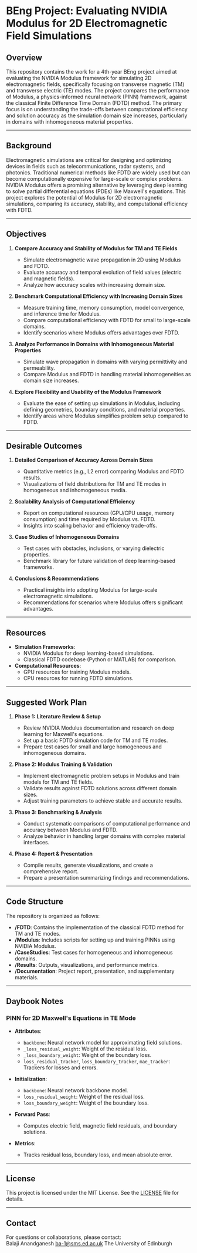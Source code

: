 # BEng Project: Evaluating NVIDIA Modulus for 2D Electromagnetic Field Simulations

## Overview
This repository contains the work for a 4th-year BEng project aimed at evaluating the NVIDIA Modulus framework for simulating 2D electromagnetic fields, specifically focusing on transverse magnetic (TM) and transverse electric (TE) modes. The project compares the performance of Modulus, a physics-informed neural network (PINN) framework, against the classical Finite Difference Time Domain (FDTD) method. The primary focus is on understanding the trade-offs between computational efficiency and solution accuracy as the simulation domain size increases, particularly in domains with inhomogeneous material properties.

---

## Background
Electromagnetic simulations are critical for designing and optimizing devices in fields such as telecommunications, radar systems, and photonics. Traditional numerical methods like FDTD are widely used but can become computationally expensive for large-scale or complex problems. NVIDIA Modulus offers a promising alternative by leveraging deep learning to solve partial differential equations (PDEs) like Maxwell's equations. This project explores the potential of Modulus for 2D electromagnetic simulations, comparing its accuracy, stability, and computational efficiency with FDTD.

---

## Objectives
1. **Compare Accuracy and Stability of Modulus for TM and TE Fields**  
   - Simulate electromagnetic wave propagation in 2D using Modulus and FDTD.  
   - Evaluate accuracy and temporal evolution of field values (electric and magnetic fields).  
   - Analyze how accuracy scales with increasing domain size.

2. **Benchmark Computational Efficiency with Increasing Domain Sizes**  
   - Measure training time, memory consumption, model convergence, and inference time for Modulus.  
   - Compare computational efficiency with FDTD for small to large-scale domains.  
   - Identify scenarios where Modulus offers advantages over FDTD.

3. **Analyze Performance in Domains with Inhomogeneous Material Properties**  
   - Simulate wave propagation in domains with varying permittivity and permeability.  
   - Compare Modulus and FDTD in handling material inhomogeneities as domain size increases.

4. **Explore Flexibility and Usability of the Modulus Framework**  
   - Evaluate the ease of setting up simulations in Modulus, including defining geometries, boundary conditions, and material properties.  
   - Identify areas where Modulus simplifies problem setup compared to FDTD.

---

## Desirable Outcomes
1. **Detailed Comparison of Accuracy Across Domain Sizes**  
   - Quantitative metrics (e.g., L2 error) comparing Modulus and FDTD results.  
   - Visualizations of field distributions for TM and TE modes in homogeneous and inhomogeneous media.

2. **Scalability Analysis of Computational Efficiency**  
   - Report on computational resources (GPU/CPU usage, memory consumption) and time required by Modulus vs. FDTD.  
   - Insights into scaling behavior and efficiency trade-offs.

3. **Case Studies of Inhomogeneous Domains**  
   - Test cases with obstacles, inclusions, or varying dielectric properties.  
   - Benchmark library for future validation of deep learning-based frameworks.

4. **Conclusions & Recommendations**  
   - Practical insights into adopting Modulus for large-scale electromagnetic simulations.  
   - Recommendations for scenarios where Modulus offers significant advantages.

---

## Resources
- **Simulation Frameworks**:  
  - NVIDIA Modulus for deep learning-based simulations.  
  - Classical FDTD codebase (Python or MATLAB) for comparison.  
- **Computational Resources**:  
  - GPU resources for training Modulus models.  
  - CPU resources for running FDTD simulations.

---

## Suggested Work Plan
1. **Phase 1: Literature Review & Setup**  
   - Review NVIDIA Modulus documentation and research on deep learning for Maxwell's equations.  
   - Set up a basic FDTD simulation code for TM and TE modes.  
   - Prepare test cases for small and large homogeneous and inhomogeneous domains.

2. **Phase 2: Modulus Training & Validation**  
   - Implement electromagnetic problem setups in Modulus and train models for TM and TE fields.  
   - Validate results against FDTD solutions across different domain sizes.  
   - Adjust training parameters to achieve stable and accurate results.

3. **Phase 3: Benchmarking & Analysis**  
   - Conduct systematic comparisons of computational performance and accuracy between Modulus and FDTD.  
   - Analyze behavior in handling larger domains with complex material interfaces.

4. **Phase 4: Report & Presentation**  
   - Compile results, generate visualizations, and create a comprehensive report.  
   - Prepare a presentation summarizing findings and recommendations.

---

## Code Structure
The repository is organized as follows:
- **/FDTD**: Contains the implementation of the classical FDTD method for TM and TE modes.  
- **/Modulus**: Includes scripts for setting up and training PINNs using NVIDIA Modulus.  
- **/CaseStudies**: Test cases for homogeneous and inhomogeneous domains.  
- **/Results**: Outputs, visualizations, and performance metrics.  
- **/Documentation**: Project report, presentation, and supplementary materials.

---

## Daybook Notes
### PINN for 2D Maxwell's Equations in TE Mode
- **Attributes**:  
  - `backbone`: Neural network model for approximating field solutions.  
  - `_loss_residual_weight`: Weight of the residual loss.  
  - `_loss_boundary_weight`: Weight of the boundary loss.  
  - `loss_residual_tracker`, `loss_boundary_tracker`, `mae_tracker`: Trackers for losses and errors.  

- **Initialization**:  
  - `backbone`: Neural network backbone model.  
  - `loss_residual_weight`: Weight of the residual loss.  
  - `loss_boundary_weight`: Weight of the boundary loss.  

- **Forward Pass**:  
  - Computes electric field, magnetic field residuals, and boundary solutions.  

- **Metrics**:  
  - Tracks residual loss, boundary loss, and mean absolute error.  

---

## License
This project is licensed under the MIT License. See the [LICENSE](LICENSE) file for details.

---

## Contact
For questions or collaborations, please contact:  
Balaji Anandganesh
ba-1@sms.ed.ac.uk 
The University of Edinburgh
